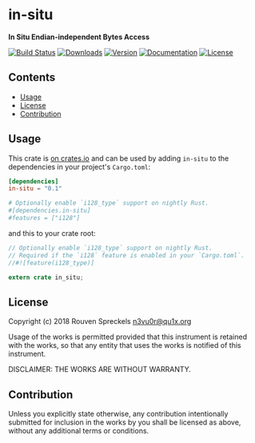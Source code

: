 # in-situ

**In Situ Endian-independent Bytes Access**

[![Build Status][]](https://travis-ci.org/qu1x/in-situ)
[![Downloads][]](https://crates.io/crates/in-situ)
[![Version][]](https://crates.io/crates/in-situ)
[![Documentation][]](https://docs.rs/in-situ)
[![License][]](https://opensource.org/licenses/Fair)

[Build Status]: https://travis-ci.org/qu1x/in-situ.svg
[Downloads]: https://img.shields.io/crates/d/in-situ.svg
[Version]: https://img.shields.io/crates/v/in-situ.svg
[Documentation]: https://docs.rs/in-situ/badge.svg
[License]: https://img.shields.io/crates/l/in-situ.svg

## Contents

  * [Usage](#usage)
  * [License](#license)
  * [Contribution](#contribution)

## Usage

This crate is [on crates.io](https://crates.io/crates/in-situ) and can be
used by adding `in-situ` to the dependencies in your project's
`Cargo.toml`:

```toml
[dependencies]
in-situ = "0.1"

# Optionally enable `i128_type` support on nightly Rust.
#[dependencies.in-situ]
#features = ["i128"]
```

and this to your crate root:

```rust
// Optionally enable `i128_type` support on nightly Rust.
// Required if the `i128` feature is enabled in your `Cargo.toml`.
//#![feature(i128_type)]

extern crate in_situ;
```

## License

Copyright (c) 2018 Rouven Spreckels <n3vu0r@qu1x.org>

Usage of the works is permitted provided that
this instrument is retained with the works, so that
any entity that uses the works is notified of this instrument.

DISCLAIMER: THE WORKS ARE WITHOUT WARRANTY.

## Contribution

Unless you explicitly state otherwise, any contribution intentionally submitted
for inclusion in the works by you shall be licensed as above, without any
additional terms or conditions.
